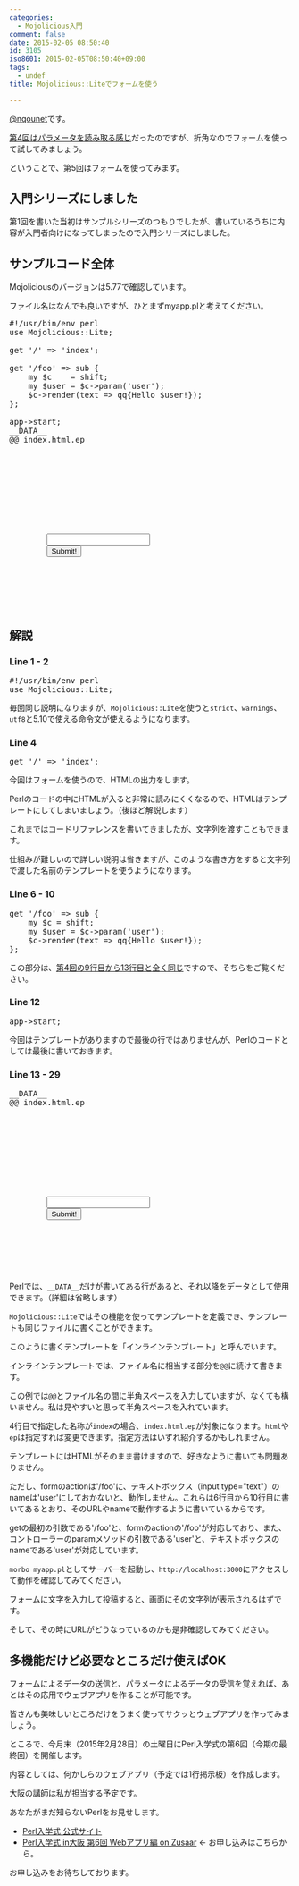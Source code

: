 ```yaml
---
categories:
  - Mojolicious入門
comment: false
date: 2015-02-05 08:50:40
id: 3105
iso8601: 2015-02-05T08:50:40+09:00
tags:
  - undef
title: Mojolicious::Liteでフォームを使う

---
```


<p><a href="https://twitter.com/nqounet">@nqounet</a>です。</p>

<p><a href="http://www.nishimiyahara.net/2015/02/04/075756" title="Mojolicious::Liteでパラメータを読み取る">第4回はパラメータを読み取る感じ</a>だったのですが、折角なのでフォームを使って試してみましょう。</p>

<p>ということで、第5回はフォームを使ってみます。</p>



<h2>入門シリーズにしました</h2>

<p>第1回を書いた当初はサンプルシリーズのつもりでしたが、書いているうちに内容が入門者向けになってしまったので入門シリーズにしました。</p>

<h2>サンプルコード全体</h2>

<p>Mojoliciousのバージョンは5.77で確認しています。</p>

<p>ファイル名はなんでも良いですが、ひとまずmyapp.plと考えてください。</p>

<pre class="lang:perl">
#!/usr/bin/env perl
use Mojolicious::Lite;

get '/' => 'index';

get '/foo' => sub {
    my $c    = shift;
    my $user = $c->param('user');
    $c->render(text => qq{Hello $user!});
};

app->start;
__DATA__
@@ index.html.ep
<!DOCTYPE html>
<html>

<head>
    <title>title</title>
</head>

<body>
    <form action="/foo">
        <input name="user" type="text">
        <input type="submit" value="Submit!">
    </form>
</body>

</html>
</pre>

<h2>解説</h2>

<h3>Line 1 - 2</h3>

<pre class="lang:perl">
#!/usr/bin/env perl
use Mojolicious::Lite;
</pre>

<p>毎回同じ説明になりますが、<code>Mojolicious::Lite</code>を使うと<code>strict</code>、<code>warnings</code>、<code>utf8</code>と5.10で使える命令文が使えるようになります。</p>

<h3>Line 4</h3>

<pre class="lang:perl">
get '/' => 'index';
</pre>

<p>今回はフォームを使うので、HTMLの出力をします。</p>

<p>Perlのコードの中にHTMLが入ると非常に読みにくくなるので、HTMLはテンプレートにしてしまいましょう。（後ほど解説します）</p>

<p>これまではコードリファレンスを書いてきましたが、文字列を渡すこともできます。</p>

<p>仕組みが難しいので詳しい説明は省きますが、このような書き方をすると文字列で渡した名前のテンプレートを使うようになります。</p>

<h3>Line 6 - 10</h3>

<pre class="lang:perl">
get '/foo' => sub {
    my $c = shift;
    my $user = $c->param('user');
    $c->render(text => qq{Hello $user!});
};
</pre>

<p>この部分は、<a href="http://www.nishimiyahara.net/2015/02/04/075756" title="Mojolicious::Liteでパラメータを読み取る">第4回の9行目から13行目と全く同じ</a>ですので、そちらをご覧ください。</p>

<h3>Line 12</h3>

<pre class="lang:perl">
app->start;
</pre>

<p>今回はテンプレートがありますので最後の行ではありませんが、Perlのコードとしては最後に書いておきます。</p>

<h3>Line 13 - 29</h3>

<pre class="lang:perl">
__DATA__
@@ index.html.ep
<!DOCTYPE html>
<html>

<head>
    <title>title</title>
</head>

<body>
    <form action="/foo">
        <input name="user" type="text">
        <input type="submit" value="Submit!">
    </form>
</body>

</html>
</pre>

<p>Perlでは、<code>__DATA__</code>だけが書いてある行があると、それ以降をデータとして使用できます。（詳細は省略します）</p>

<p><code>Mojolicious::Lite</code>ではその機能を使ってテンプレートを定義でき、テンプレートも同じファイルに書くことができます。</p>

<p>このように書くテンプレートを「インラインテンプレート」と呼んでいます。</p>

<p>インラインテンプレートでは、ファイル名に相当する部分を<code>@@</code>に続けて書きます。</p>

<p>この例では<code>@@</code>とファイル名の間に半角スペースを入力していますが、なくても構いません。私は見やすいと思って半角スペースを入れています。</p>

<p>4行目で指定した名称が<code>index</code>の場合、<code>index.html.ep</code>が対象になります。<code>html</code>や<code>ep</code>は指定すれば変更できます。指定方法はいずれ紹介するかもしれません。</p>

<p>テンプレートにはHTMLがそのまま書けますので、好きなように書いても問題ありません。</p>

<p>ただし、formのactionは'/foo'に、テキストボックス（input type="text"）のnameは'user'にしておかないと、動作しません。これらは6行目から10行目に書いてあるとおり、そのURLやnameで動作するように書いているからです。</p>

<p>getの最初の引数である'/foo'と、formのactionの'/foo'が対応しており、また、コントローラーのparamメソッドの引数である'user'と、テキストボックスのnameである'user'が対応しています。</p>

<p><code>morbo myapp.pl</code>としてサーバーを起動し、<code>http://localhost:3000</code>にアクセスして動作を確認してみてください。</p>

<p>フォームに文字を入力して投稿すると、画面にその文字列が表示されるはずです。</p>

<p>そして、その時にURLがどうなっているのかも是非確認してみてください。</p>

<h2>多機能だけど必要なところだけ使えばOK</h2>

<p>フォームによるデータの送信と、パラメータによるデータの受信を覚えれば、あとはその応用でウェブアプリを作ることが可能です。</p>

<p>皆さんも美味しいところだけをうまく使ってサクッとウェブアプリを作ってみましょう。</p>

<p>ところで、今月末（2015年2月28日）の土曜日にPerl入学式の第6回（今期の最終回）を開催します。</p>

<p>内容としては、何かしらのウェブアプリ（予定では1行掲示板）を作成します。</p>

<p>大阪の講師は私が担当する予定です。</p>

<p>あなたがまだ知らないPerlをお見せします。</p>

<ul>
<li><a href="http://www.perl-entrance.org/">Perl入学式 公式サイト</a></li>
<li><a href="http://www.zusaar.com/event/12837005">Perl入学式 in大阪 第6回 Webアプリ編 on Zusaar</a> ← お申し込みはこちらから。</li>
</ul>

<p>お申し込みをお待ちしております。</p>
    	